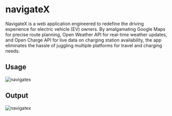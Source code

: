 # navigateX
NavigateX is a web application engineered to redefine the driving experience for electric vehicle (EV) owners. By amalgamating Google Maps for precise route planning, Open Weather API for real-time weather updates, and Open Charge API for live data on charging station availability, the app eliminates the hassle of juggling multiple platforms for travel and charging needs.

## Usage
![navigatex](https://github.com/Tyrxn/navigateX/assets/106474487/0da84bf5-f46d-4b9c-9097-56fa94864ba9)

## Output
![navigatex](https://github.com/Tyrxn/navigateX/assets/106474487/dfac6ae2-1e4a-4cf9-8b7d-9b34bf9a6aa7)

